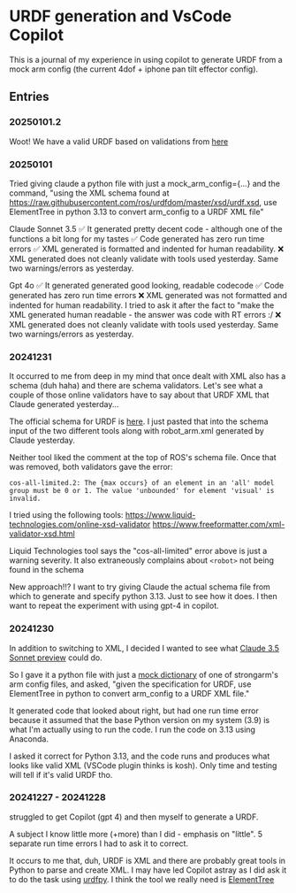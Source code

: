 

# URDF generation and VsCode Copilot

This is a journal of my experience in using copilot to generate URDF from a mock arm config (the current 4dof + iphone pan tilt effector config).

## Entries

### 20250101.2

Woot! We have a valid URDF based on validations from [here](http://wiki.ros.org/urdf)

### 20250101

Tried giving claude a python file with just a mock_arm_config={...} and the command, "using the XML schema found at https://raw.githubusercontent.com/ros/urdfdom/master/xsd/urdf.xsd, use ElementTree in python 3.13 to convert arm_config to a URDF XML file"

Claude Sonnet 3.5
✅  It generated pretty decent code - although one of the functions a bit long for my tastes
✅  Code generated has zero run time errors
✅  XML generated is formatted and indented for human readability.
❌  XML generated does not cleanly validate with tools used yesterday.  Same two warnings/errors as yesterday.

Gpt 4o
✅  It generated generated good looking, readable codecode
✅  Code generated has zero run time errors
❌  XML generated was not formatted and indented for human readability.  I tried to ask it after the fact to "make the XML generated human readable - the answer was code with RT errors :/
❌  XML generated does not cleanly validate with tools used yesterday.  Same two warnings/errors as yesterday.


### 20241231

It occurred to me from deep in my mind that once dealt with XML also has a schema (duh haha) and there are schema validators.  Let's see what a couple of those online validators have to say about that URDF XML that Claude generated yesterday...

The official schema for URDF is [here](https://github.com/littlebee/strongarm/blob/d13527b5e57598f05cb5dbe802188f13e9146b57/src/commons/to_udrf.py#L116).  I just pasted that into the schema input of the two different tools along with robot_arm.xml generated by Claude yesterday.

Neither tool liked the comment at the top of ROS's schema file.  Once that was removed, both validators gave the error:

```
cos-all-limited.2: The {max occurs} of an element in an 'all' model group must be 0 or 1. The value 'unbounded' for element 'visual' is invalid.
```

I tried using the following tools:
https://www.liquid-technologies.com/online-xsd-validator
https://www.freeformatter.com/xml-validator-xsd.html

Liquid Technologies tool says the "cos-all-limited" error above is just a warning severity.  It also extraneously complains about `<robot>` not being found in the schema

New approach!!?  I want to try giving Claude the actual schema file from which to generate and specify python 3.13.  Just to see how it does. I then want to repeat the experiment with using gpt-4 in copilot.


### 20241230

In addition to switching to XML, I decided I wanted to see what [Claude 3.5 Sonnet preview](https://www.anthropic.com/news/claude-3-5-sonnet) could do.

So I gave it a python file with just a [mock dictionary](https://github.com/littlebee/strongarm/blob/d13527b5e57598f05cb5dbe802188f13e9146b57/src/commons/to_udrf.py#L116) of one of strongarm's arm config files, and asked,  "given the specification for URDF, use ElementTree in python to convert arm_config to a URDF XML file."

It generated code that looked about right, but had one run time error because it assumed that the base Python version on my system (3.9) is what I'm actually using to run the code.  I run the code on 3.13 using Anaconda.

I asked it correct for Python 3.13, and the code runs and produces what looks like valid XML (VSCode plugin thinks is kosh).  Only time and testing will tell if it's valid URDF tho.


### 20241227 - 20241228

struggled to get Copilot (gpt 4) and then myself to generate a URDF.

A subject I know little more (+more) than I did - emphasis on "little".  5 separate run time errors I had to ask it to correct.

It occurs to me that, duh, URDF is XML and there are probably great tools in Python to parse and create XML. I may have led Copilot astray as I did ask it to do the task using [urdfpy](https://urdfpy.readthedocs.io/en/latest/).  I think the tool we really need is [ElementTree](https://docs.python.org/3/library/xml.etree.elementtree.html)